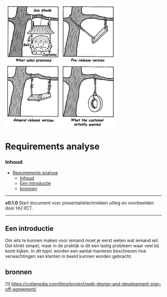 ![logo](../Requirements/img/system_testing_cartoon.png) [](logo-id)

# Requirements analyse[](title-id)

### Inhoud[](toc-id)

- [Requirements analyse](#requirements-analyse)
    - [Inhoud](#inhoud)
  - [Een introductie](#een-introductie)
  - [bronnen](#bronnen)

---

**v0.1.0 [](version-id)** Start document voor presentatietechnieken uitleg en voorbeelden door HU IICT[](author-id).

---

## Een introductie

Om iets te kunnen maken voor iemand moet je eerst weten wat iemand wil. Dat klinkt simpel, maar in de praktijk is dit een lastig probleem waar veel bij komt kijken. In dit topic worden een aantal manieren beschreven hoe verwachtingen van klanten in beeld kunnen worden gebracht.

## bronnen
[1] https://cofamedia.com/blog/project/web-design-and-development-sign-off-agreement/

